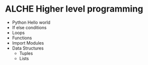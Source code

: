 # ALCHE Higher level programming
* Python Hello world
* If else conditions
* Loops
* Functions
* Import Modules
* Data Structures
    * Tuples
    * Lists
